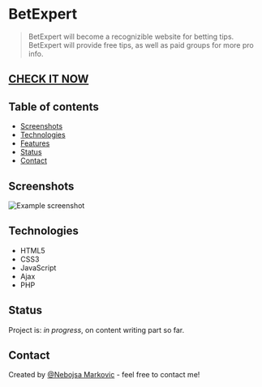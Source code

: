 # BetExpert
> BetExpert will become a recognizible website for betting tips. BetExpert will provide free tips, as well as paid groups for more pro info.

<h2> <a href="https://betexpert.rs/"> CHECK IT NOW </a> </h2>

## Table of contents
* [Screenshots](#screenshots)
* [Technologies](#technologies)
* [Features](#features)
* [Status](#status)
* [Contact](#contact)

## Screenshots
![Example screenshot](https://user-images.githubusercontent.com/59211000/96647097-67270a80-132d-11eb-8e33-3df8ecee7cb0.png)

## Technologies
* HTML5
* CSS3
* JavaScript
* Ajax
* PHP

## Status
Project is: _in progress_, on content writing part so far.

## Contact
Created by [@Nebojsa Markovic](https://www.linkedin.com/in/nebojsa-markovic-6760111b5/) - feel free to contact me!
